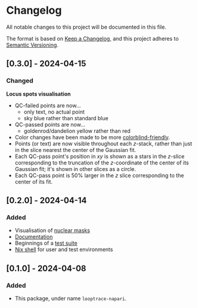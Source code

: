 # Changelog
All notable changes to this project will be documented in this file.

The format is based on [Keep a Changelog](https://keepachangelog.com/en/1.1.0/),
and this project adheres to [Semantic Versioning](https://semver.org/spec/v2.0.0.html).

## [0.3.0] - 2024-04-15

### Changed
__Locus spots visualisation__
* QC-failed points are now...
    * only text, no actual point
    * sky blue rather than standard blue
* QC-passed points are now...
    * goldenrod/dandelion yellow rather than red
* Color changes have been made to be more [colorblind-friendly](https://davidmathlogic.com/colorblind/).
* Points (or text) are now visible throughout each $z$-stack, rather than just in the slice nearest the center of the Gaussian fit.
* Each QC-pass point's position in $xy$ is shown as a stars in the $z$-slice corresponding to the truncation of the $z$-coordinate of the center of its Gaussian fit; it's shown in other slices as a circle.
* Each QC-pass point is 50% larger in the $z$ slice corresponding to the center of its fit.

## [0.2.0] - 2024-04-14

### Added
* Visualisation of [nuclear masks](./looptrace_napari/nuclei_reader.py)
* [Documentation](./docs/)
* Beginnings of a [test suite](./tests/)
* [Nix shell](./shell.nix) for user and test environments

## [0.1.0] - 2024-04-08

### Added
* This package, under name `looptrace-napari`. 
